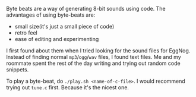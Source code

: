 Byte beats are a way of generating 8-bit sounds using code. The advantages of using byte-beats are:
* small size(it's just a small piece of code)
* retro feel
* ease of editing and experimenting

I first found about them when I tried looking for the sound files for EggNog. Instead of finding normal `mp3`/`ogg`/`wav` files, I found text files. Me and my roommate spent the rest of the day writing and trying out random code snippets.

To play a byte-beat, do `./play.sh <name-of-c-file>`. I would recommend trying out `tune.c` first. Because it's the nicest one.
